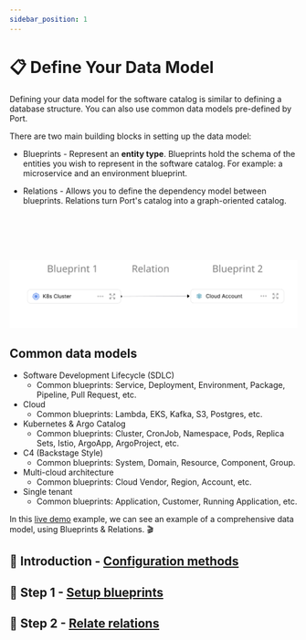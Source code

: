 ```yaml
---
sidebar_position: 1
---
```


# 📋 Define Your Data Model

Defining your data model for the software catalog is similar to defining a database structure.
You can also use common data models pre-defined by Port.

There are two main building blocks in setting up the data model:

- Blueprints - Represent an **entity type**. Blueprints hold the schema of the entities you wish to represent in the software catalog. For example: a microservice and an environment blueprint.

- Relations - Allows you to define the dependency model between blueprints. Relations turn Port's catalog into a graph-oriented catalog.

<br></br>
<br></br>

![Basic blueprints relation](../../../static/img/blueprints-relation-basic-example.png)

## Common data models

- Software Development Lifecycle (SDLC)
  - Common blueprints: Service, Deployment, Environment, Package, Pipeline, Pull Request, etc.
- Cloud
  - Common blueprints: Lambda, EKS, Kafka, S3, Postgres, etc.
- Kubernetes & Argo Catalog
  - Common blueprints: Cluster, CronJob, Namespace, Pods, Replica Sets, Istio, ArgoApp, ArgoProject, etc.
- C4 (Backstage Style)
  - Common blueprints: System, Domain, Resource, Component, Group.
- Multi-cloud architecture
  - Common blueprints: Cloud Vendor, Region, Account, etc.
- Single tenant
  - Common blueprints: Application, Customer, Running Application, etc.

In this [live demo](https://demo.getport.io/dev-portal) example, we can see an example of a comprehensive data model, using Blueprints & Relations. 🎬

## 🔧 Introduction - [Configuration methods](./configuration-methods/configuration-methods.mdx)

## 🧱 Step 1 - [Setup blueprints](./setup-blueprint/setup-blueprint.md)

## 🔀 Step 2 - [Relate relations](./relate-blueprints/relate-blueprints.md)
